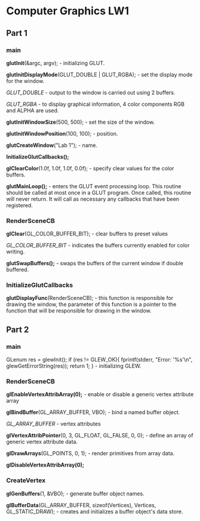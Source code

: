 # Computer Graphics LW1
## Part 1
### main
**glutInit**(&argc, argv); - initializing GLUT.

**glutInitDisplayMode**(GLUT_DOUBLE | GLUT_RGBA); - set the display mode for the window. 

*GLUT_DOUBLE* - output to the window is carried out using 2 buffers. 

*GLUT_RGBA* - to display graphical information, 4 color components RGB and ALPHA are used.

**glutInitWindowSize**(500, 500); - set the size of the window.

**glutInitWindowPosition**(100, 100); - position.

**glutCreateWindow**("Lab 1"); - name.

**InitializeGlutCallbacks();**

**glClearColor**(1.0f, 1.0f, 1.0f, 0.0f); - specify clear values for the color buffers.

**glutMainLoop();** - enters the GLUT event processing loop. This routine should be called at most once in a GLUT program. Once called, this routine will never return. It will call as necessary any callbacks that have been registered.

### RenderSceneCB

**glClear**(GL_COLOR_BUFFER_BIT); - clear buffers to preset values

*GL_COLOR_BUFFER_BIT* - indicates the buffers currently enabled for color writing.

**glutSwapBuffers();** - swaps the buffers of the current window if double buffered.

### InitializeGlutCallbacks

**glutDisplayFunc**(RenderSceneCB); - this function is responsible for drawing the window, the parameter of this function is a pointer to the function that will be responsible for drawing in the window.

  ## Part 2
  ### main
  GLenum res = glewInit();
	if (res != GLEW_OK){
		fprintf(stderr, "Error: '%s'\n", glewGetErrorString(res));
		return 1;
	} - initializing GLEW.
  ### RenderSceneCB
**glEnableVertexAttribArray(0);** - enable or disable a generic vertex attribute array

**glBindBuffer**(GL_ARRAY_BUFFER, VBO); - bind a named buffer object.

*GL_ARRAY_BUFFER* - vertex attributes

**glVertexAttribPointer**(0, 3, GL_FLOAT, GL_FALSE, 0, 0); - define an array of generic vertex attribute data.

**glDrawArrays**(GL_POINTS, 0, 1); - render primitives from array data.

**glDisableVertexAttribArray(0);**
  ### CreateVertex
**glGenBuffers**(1, &VBO); - generate buffer object names. 

**glBufferData**(GL_ARRAY_BUFFER, sizeof(Vertices), Vertices, GL_STATIC_DRAW); - creates and initializes a buffer object's data store.
  	
